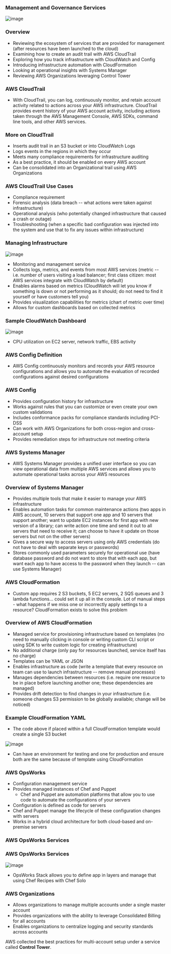 ### Management and Governance Services

![image](https://user-images.githubusercontent.com/114364831/214060077-aa1cc7e0-dd97-4a33-89d5-47dcf4240255.png)

### Overview

* Reviewing the ecosystem of services that are provided for management (after resources have been launched to the cloud)
* Examining how to create an audit trail with AWS CloudTrail
* Exploring how you track infrastructure with CloudWatch and Config
* Introducing infrastructure automation with CloudFormation
* Looking at operational insights with Systems Manager
* Reviewing AWS Organizations leveraging Control Tower

### AWS CloudTrail

* With CloudTrail, you can log, continuously monitor, and retain account activity related to actions across your AWS infrastructure. CloudTrail provides event history of your AWS account activity, including actions taken through the AWS Management Console, AWS SDKs, command line tools, and other AWS services.

### More on CloudTrail

* Inserts audit trail in an S3 bucket or into CloudWatch Logs
* Logs events in the regions in which they occur
* Meets many compliance requirements for infrastructure auditing
* As a best practice, it should be enabled on every AWS account
* Can be consolidated into an Organizational trail using AWS Organizations

### AWS CloudTrail Use Cases

* Compliance requirement
* Forensic analysis (data breach -- what actions were taken against infrastructure)
* Operational analysis (who potentially changed infrastructure that caused a crash or outage)
* Troubleshooting (when a specific bad configuration was injected into the system and use that to fix any issues within infrastructure)

### Managing Infrastructure

![image](https://user-images.githubusercontent.com/114364831/214063539-b01614ed-bb49-45b7-b21e-1f942d9c9811.png)

* Monitoring and management service
* Collects logs, metrics, and events from most AWS services (metric -- i.e. number of users visiting a load balancer; first class citizen: most AWS services integrate with CloudWatch by default)
* Enables alarms based on metrics (CloudWatch will let you know if something is down or not performing as it should; do not need to find it yourself or have customers tell you)
* Provides visualization capabilities for metrics (chart of metric over time)
* Allows for custom dashboards based on collected metrics

### Sample CloudWatch Dashboard

![image](https://user-images.githubusercontent.com/114364831/214068630-472030f3-6c6f-442a-a6cd-c0b0562cbd7f.png)

* CPU utilization on EC2 server, network traffic, EBS activity

### AWS Config Definition

* AWS Config continuously monitors and records your AWS resource configurations and allows you to automate the evaluation of recorded configurations against desired configurations

### AWS Config

* Provides configuration history for infrastructure
* Works against rules that you can customize or even create your own custom validations
* Includes conformance packs for compliance standards including PCI-DSS
* Can work with AWS Organizations for both cross-region and cross-account setup
* Provides remediation steps for infrastructure not meeting criteria

### AWS Systems Manager

* AWS Systems Manager provides a unified user interface so you can view operational data from multiple AWS services and allows you to automate operational tasks across your AWS resources

### Overview of Systems Manager

* Provides multiple tools that make it easier to manage your AWS infrastructure
* Enables automation tasks for common maintenance actions (two apps in AWS account, 10 servers that support one app and 10 servers that support another; want to update EC2 instances for first app with new version of a library; can write action one time and send it out to all servers that need to receive it; can choose to have it update on those servers but not on the other servers)
* Gives a secure way to access servers using only AWS credentials (do not have to deal with separate keys or passwords)
* Stores commonly used parameters securely for operational use (have database password and do not want to store that with each app, but want each app to have access to the password when they launch -- can use Systems Manager)

### AWS CloudFormation

* Custom app requires 2 S3 buckets, 5 EC2 servers, 2 SQS queues and 3 lambda functions... could set it up all in the console. Lot of manual steps - what happens if we miss one or incorrectly apply settings to a resource? CloudFormation exists to solve this problem

### Overview of AWS CloudFormation

* Managed service for provisioning infrastructure based on templates (no need to manually clicking in console or writing custom CLI script or using SDK to write custom logic for creating infrastructure)
* No additional charge (only pay for resources launched, service itself has no charge)
* Templates can be YAML or JSON
* Enables infrastructure as code (write a template that every resource on team can use to launch infrastructure -- remove manual processes)
* Manages dependencies between resources (i.e. require one resource to be in place before launching another one; these dependencies are managed)
* Provides drift detection to find changes in your infrastructure (i.e. someone changes S3 permission to be globally available; change will be noticed)

### Example CloudFormation YAML

* The code above if placed within a full CloudFormation template would create a single S3 bucket

![image](https://user-images.githubusercontent.com/114364831/214078335-3bc157d6-6df2-498e-bed7-4e39677d704e.png)

* Can have an environment for testing and one for production and ensure both are the same because of template using CloudFormation

### AWS OpsWorks

* Configuration management service
* Provides managed instances of Chef and Puppet
    * Chef and Puppet are automation platforms that allow you to use code to automate the configurations of your servers
* Configuration is defined as code for servers
* Chef and Puppet manage the lifecycle of these configuration changes with servers
* Works in a hybrid cloud architecture for both cloud-based and on-premise servers

### AWS OpsWorks Services

### AWS OpsWorks Services

![image](https://user-images.githubusercontent.com/114364831/214081062-e34d1810-02f5-4c67-b69c-5f95bbba7dc0.png)

* OpsWorks Stack allows you to define app in layers and manage that using Chef Recipes with Chef Solo

### AWS Organizations

* Allows organizations to manage multiple accounts under a single master account
* Provides organizations with the ability to leverage Consolidated Billing for all accounts
* Enables organizations to centralize logging and security standards across accounts

AWS collected the best practices for multi-account setup under a service called **Control Tower**.
